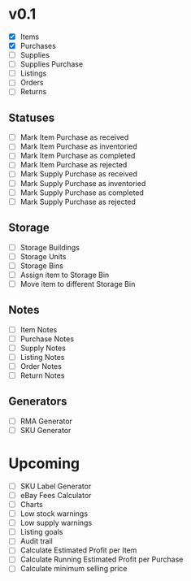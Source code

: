 # v0.1
- [x] Items
- [x] Purchases
- [ ] Supplies
- [ ] Supplies Purchase
- [ ] Listings
- [ ] Orders
- [ ] Returns

## Statuses
- [ ] Mark Item Purchase as received
- [ ] Mark Item Purchase as inventoried
- [ ] Mark Item Purchase as completed
- [ ] Mark Item Purchase as rejected
- [ ] Mark Supply Purchase as received
- [ ] Mark Supply Purchase as inventoried
- [ ] Mark Supply Purchase as completed
- [ ] Mark Supply Purchase as rejected

## Storage
- [ ] Storage Buildings
- [ ] Storage Units
- [ ] Storage Bins
- [ ] Assign item to Storage Bin
- [ ] Move item to different Storage Bin

## Notes
- [ ] Item Notes
- [ ] Purchase Notes
- [ ] Supply Notes
- [ ] Listing Notes
- [ ] Order Notes
- [ ] Return Notes

## Generators
- [ ] RMA Generator
- [ ] SKU Generator

# Upcoming
- [ ] SKU Label Generator
- [ ] eBay Fees Calculator
- [ ] Charts
- [ ] Low stock warnings
- [ ] Low supply warnings
- [ ] Listing goals
- [ ] Audit trail
- [ ] Calculate Estimated Profit per Item
- [ ] Calculate Running Estimated Profit per Purchase
- [ ] Calculate minimum selling price
